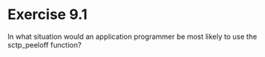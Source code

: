# Exercise 9.1
In what situation would an application programmer be most likely to use the sctp\_peeloff function?
